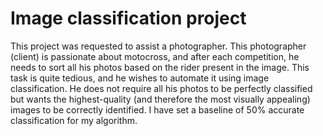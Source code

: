 # Image classification project

This project was requested to assist a photographer. This photographer (client) is passionate about motocross, and after each competition, he needs to sort all his photos based on the rider present in the image. This task is quite tedious, and he wishes to automate it using image classification. He does not require all his photos to be perfectly classified but wants the highest-quality (and therefore the most visually appealing) images to be correctly identified. I have set a baseline of 50% accurate classification for my algorithm.

